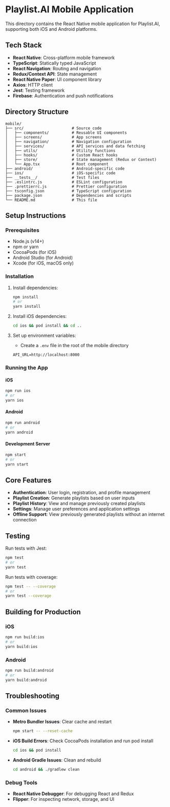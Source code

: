 # Playlist.AI Mobile Application

This directory contains the React Native mobile application for Playlist.AI, supporting both iOS and Android platforms.

## Tech Stack

- **React Native**: Cross-platform mobile framework
- **TypeScript**: Statically typed JavaScript
- **React Navigation**: Routing and navigation
- **Redux/Context API**: State management
- **React Native Paper**: UI component library
- **Axios**: HTTP client
- **Jest**: Testing framework
- **Firebase**: Authentication and push notifications

## Directory Structure

```
mobile/
├── src/                     # Source code
│   ├── components/          # Reusable UI components
│   ├── screens/             # App screens
│   ├── navigation/          # Navigation configuration
│   ├── services/            # API services and data fetching
│   ├── utils/               # Utility functions
│   ├── hooks/               # Custom React hooks
│   ├── store/               # State management (Redux or Context)
│   └── App.tsx              # Root component
├── android/                 # Android-specific code
├── ios/                     # iOS-specific code
├── __tests__/               # Test files
├── .eslintrc.js             # ESLint configuration
├── .prettierrc.js           # Prettier configuration
├── tsconfig.json            # TypeScript configuration
├── package.json             # Dependencies and scripts
└── README.md                # This file
```

## Setup Instructions

### Prerequisites

- Node.js (v14+)
- npm or yarn
- CocoaPods (for iOS)
- Android Studio (for Android)
- Xcode (for iOS, macOS only)

### Installation

1. Install dependencies:
   ```bash
   npm install
   # or
   yarn install
   ```

2. Install iOS dependencies:
   ```bash
   cd ios && pod install && cd ..
   ```

3. Set up environment variables:
   - Create a `.env` file in the root of the mobile directory
   ```
   API_URL=http://localhost:8000
   ```

### Running the App

#### iOS
```bash
npm run ios
# or
yarn ios
```

#### Android
```bash
npm run android
# or
yarn android
```

#### Development Server
```bash
npm start
# or
yarn start
```

## Core Features

- **Authentication**: User login, registration, and profile management
- **Playlist Creation**: Generate playlists based on user inputs
- **Playlist History**: View and manage previously created playlists
- **Settings**: Manage user preferences and application settings
- **Offline Support**: View previously generated playlists without an internet connection

## Testing

Run tests with Jest:
```bash
npm test
# or
yarn test
```

Run tests with coverage:
```bash
npm test -- --coverage
# or
yarn test --coverage
```

## Building for Production

### iOS
```bash
npm run build:ios
# or
yarn build:ios
```

### Android
```bash
npm run build:android
# or
yarn build:android
```

## Troubleshooting

### Common Issues

- **Metro Bundler Issues**: Clear cache and restart
  ```bash
  npm start -- --reset-cache
  ```

- **iOS Build Errors**: Check CocoaPods installation and run pod install
  ```bash
  cd ios && pod install
  ```

- **Android Gradle Issues**: Clean and rebuild
  ```bash
  cd android && ./gradlew clean
  ```

### Debug Tools

- **React Native Debugger**: For debugging React and Redux
- **Flipper**: For inspecting network, storage, and UI 